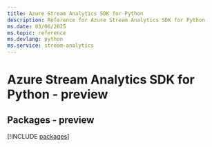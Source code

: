 ```yaml
---
title: Azure Stream Analytics SDK for Python
description: Reference for Azure Stream Analytics SDK for Python
ms.date: 03/06/2025
ms.topic: reference
ms.devlang: python
ms.service: stream-analytics
---
```

# Azure Stream Analytics SDK for Python - preview
## Packages - preview
[!INCLUDE [packages](stream-analytics-index.md)]